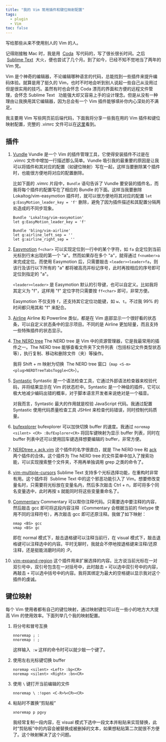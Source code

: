 ```yaml
---
title: "我的 Vim 常用插件和键位映射配置"
tags:
  - plugin
  - Vim
toc: false
---
```


写给那些从来不使用别人的 Vim 的人。

记得刚接触 Mac 时，我是用  <a href="http://panic.com/coda/" target="_blank">Coda</a>  写代码的，写了很长很长时间。之后  <a href="http://www.sublimetext.com" target="_blank">Sublime Text</a>  大火，便也尝试了几个月。到了如今，已经不知不觉地当了两年的 Vim 党。

Vim 是个神奇的编辑器，不论编辑哪种语言的代码，总能找到一些插件来提升编码体验。就算是用了挺久的 Vim，也时不时地会听到别人说起一些自己从没用过但是很实用的技巧。虽然有时也会怀念 Coda 漂亮的界面和方便的远程文件管理，会怀念 Sublime Text   功能强大却又容易上手的设计理念。但是从没有一种理由让我换用其它编辑器，因为总会有一个 Vim 插件能够填补你内心深处的不满足。

我主要用 Vim 写些网页前后端代码，下面我将分享一些我在用的 Vim 插件和键位映射配置，完整的 .vimrc 文件可以在<a href="https://github.com/luin/dotfiles/blob/master/vimrc" target="_blank">这里</a>看到。

<!-- more -->

## 插件

1. <a href="https://github.com/gmarik/vundle" target="_blank">Vundle</a>
   Vundle 是一个 Vim 的插件管理工具，它使得安装插件不过是在 .vimrc 文件中增加一行描述那么简单。Vundle 吸引我的最重要的原因是让我可以将插件和其对应的配置（如键位映射）写在一起，这样当要删除某个插件时，也能很方便地将对应的配置删除。

   比如下面的 .vimrc 片段中，`Bundle` 语句告诉了 Vundle 要安装的插件名，而我将每个插件的配置写在了相应的 Bundle 的下面。这样当我要删除 Lokaltog/vim-easymotion 插件时，就可以很方便地将其对应的配置 `let g:EasyMotion_leader_key = 'f'` 删除，避免了因为插件描述和其配置分隔两处造成的不同步现象。

   ```vim
   Bundle 'Lokaltog/vim-easymotion'
   let g:EasyMotion_leader_key = 'f'

   Bundle 'bling/vim-airline'
   let g:airline_left_sep = ''
   let g:airline_right_sep = ''
   ```

2. <a href="https://github.com/Lokaltog/vim-easymotion" target="_blank">Easymotion</a>
   `f<char>` 可以实现定位到一行中的某个字符，如 `fa` 会定位到当前光标到行末出现的第一个 "a"。然而如果存在多个 "a"，就得通过 `f<number>a` 来完成定位。而使用 Easymotion 后，只需要敲击 `<leader><leader>fa`，则该行及该行以下所有的 "a" 都将被高亮并标记序号，此时再按相应的序号即可定位到指定的 "a"。

   `<leader><leader>` 是 Easymotion 默认的引导键，也可以自定义。比如我将其定义为 "f"，这样用 "f" 定位字符只需要按 `ff<char>` 即可，非常方便。

   Easymotion 不仅支持 `f`，还支持其它定位功能键，如 `w`、`t`。不过我 99% 的时间都只用其和 "f" 来配合。

3. <a href="https://github.com/bling/vim-airline" target="_blank">Airline</a>
   Airline 和 Powerline 类似，都是在 Vim 底部显示一个很好看的状态条，可以自定义状态条中的显示项目。不同的是 Airline 更加轻量，而且支持一些特殊插件的状态显示。

4. <a href="https://github.com/scrooloose/nerdtree" target="_blank">The NERD tree</a>
   The NERD tree 是 Vim 中的资源管理器，它是我最常用的插件之一。The NERD tree 能够查看文件夹下文件列表（包括标记文件类型状态等），执行复制、移动和删除文件（夹）等操作。

   我将 Shift + m 映射为切换  The NERD tree 窗口（`map <S-m> <plug>NERDTreeTabsToggle<CR>`）。

5. <a href="https://github.com/scrooloose/syntastic" target="_blank">Syntastic</a>
   Syntastic 是一个语法检查工具，它通过外部语法检查器来校验代码，并将结果显示在 Vim 的状态栏中。Syntastic 是一个神级的插件，它可以极大地减少编码出错的概率，对于脚本语言开发者来说绝对是一个福音。

   对我而言，Syntastic 最大的作用就是校验 JavaScript 代码。我通过配置 Syntastic 使用代码质量检查工具 JSHint 来检查代码错误，同时控制代码质量。

6. <a href="https://github.com/vim-scripts/bufexplorer.zip" target="_blank">bufexplorer</a>
   bufexplorer 可以加快切换 buffer 的速度。我通过 `noremap <silent> <CR> :BufExplorer<CR>` 将回车键映射为显示 buffer 列表，同时在 buffer 列表中还可以使用回车键选择想要编辑的 buffer，非常方便。

7. <a href="https://github.com/vim-scripts/nerdtree-ack" target="_blank">NERDtree + ack.vim</a>
   这个插件的名字很直白，就是 The NERD tree 和 <a href="https://github.com/mileszs/ack.vim" target="_blank">ack</a> 两个插件的合体。这个插件为 The NERD tree 的文件菜单中加入了搜索功能，可以实现搜索整个文件夹，不用再单独调用 grep 之类的命令了。

8. <a href="https://github.com/terryma/vim-multiple-cursors" target="_blank">vim-multiple-cursors</a>
   Sublime Text 支持多个光标选择功能，在重构时非常有用。这个插件将  Sublime Text 中的这个邪恶功能引入了 Vim。想要修改变量名时，只需要将光标放在变量名内，然后多次敲击 Ctrl + n，即可将多个同名变量选中，此时再按 s 就能同时将这些变量重命名了。

9. <a href="https://github.com/tpope/vim-commentary" target="_blank">Commentary</a>
   Commentary 可以帮你注释代码。只需要选中要注释的内容，然后敲击 gcc 即可将这段内容注释（Commentary 会根据当前的 filetype 使用不同的注释符号），再次敲击 gcc 即可还原注释。我做了如下映射：

   ```vim
   nmap <BS> gcc
   vmap <BS> gc
   ```

   即在 normal 模式下，敲击退格键可以注释当前行，在 visual 模式下，敲击退格键可以注释选中的内容。平时无聊时，我就会不停地按退格键来注释/还原注释，还是挺能消磨时间的 :P。

10. <a href="https://github.com/terryma/vim-expand-region" target="_blank">vim-expand-region</a>
    这个插件用来扩展选择的内容。比方说当前光标在一对双引号中，双引号包含在一对括号中，此时敲击 `+` 可以选中双引号中的内容，再敲击 `+` 可以选中括号中的内容。我将其绑定为最大的空格键以显示我对这个插件的虔诚。

## 键位映射

每个 Vim 使用者都有自己的键位映射，通过映射键位可以在一些小的地方大大提高 Vim 的使用效率。下面列举几个我的映射配置。

1. 将分号和冒号互换

   ```vim
   nnoremap ; :
   nnoremap : ;
   ```

   这样输入  `:w` 这样的命令时可以就少敲一个键了。

2. 使用左右光标键切换 buffer

   ```vim
   noremap <silent> <Left> :bp<CR>
   noremap <silent> <Right> :bn<CR>
   ```

3. 使用 `\` 键打开当前编辑的文件

   ```vim
   nnoremap \ :!open <C-R>%<CR><CR>
   ```

4. 粘贴时不置换“剪贴板”

   ```vim
   xnoremap p pgvy
   ```

   我经常复制一段内容，在 visual 模式下选中一段文本并粘贴来实现替换，此时“剪贴板”中的内容会被替换成被删掉的文本，如果想粘贴第二次就很不方便了。这个映射解决了这个问题。
